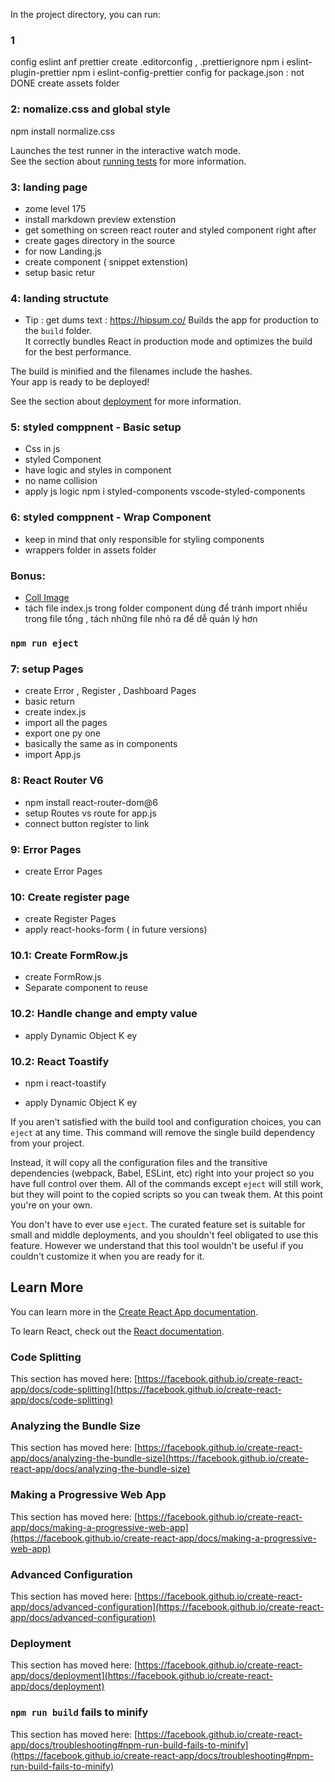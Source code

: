 In the project directory, you can run:

### 1

config eslint anf prettier
create .editorconfig , .prettierignore
npm i eslint-plugin-prettier
npm i eslint-config-prettier
config for package.json : not DONE
create assets folder

### 2: nomalize.css and global style

npm install normalize.css

Launches the test runner in the interactive watch mode.\
See the section about [running tests](https://facebook.github.io/create-react-app/docs/running-tests) for more information.

### 3: landing page

- zome level 175
- install markdown preview extenstion
- get something on screen
  react router and styled component right after
- create gages directory in the source
- for now Landing.js
- create component ( snippet extenstion)
- setup basic retur

### 4: landing structute

- Tip : get dums text : https://hipsum.co/
  Builds the app for production to the `build` folder.\
  It correctly bundles React in production mode and optimizes the build for the best performance.

The build is minified and the filenames include the hashes.\
Your app is ready to be deployed!

See the section about [deployment](https://facebook.github.io/create-react-app/docs/deployment) for more information.

### 5: styled comppnent - Basic setup

- Css in js
- styled Component
- have logic and styles in component
- no name collision
- apply js logic
  npm i styled-components
  vscode-styled-components

### 6: styled comppnent - Wrap Component

- keep in mind that only responsible for styling components
- wrappers folder in assets folder

### Bonus:

- [Coll Image](https://undraw.co/)
- tách file index.js trong folder component dùng để tránh import nhiều trong file tổng , tách những file nhỏ ra để dễ quản lý hơn

### `npm run eject`

### 7: setup Pages

- create Error , Register , Dashboard Pages
- basic return
- create index.js
- import all the pages
- export one py one
- basically the same as in components
- import App.js

### 8: React Router V6

- npm install react-router-dom@6
- setup Routes vs route for app.js
- connect button register to link

### 9: Error Pages

- create Error Pages

### 10: Create register page

- create Register Pages
- apply react-hooks-form ( in future versions)

### 10.1: Create FormRow.js

- create FormRow.js
- Separate component to reuse

### 10.2: Handle change and empty value

- apply Dynamic Object K ey

### 10.2: React Toastify

- npm i react-toastify

- apply Dynamic Object K ey

If you aren't satisfied with the build tool and configuration choices, you can `eject` at any time. This command will remove the single build dependency from your project.

Instead, it will copy all the configuration files and the transitive dependencies (webpack, Babel, ESLint, etc) right into your project so you have full control over them. All of the commands except `eject` will still work, but they will point to the copied scripts so you can tweak them. At this point you're on your own.

You don't have to ever use `eject`. The curated feature set is suitable for small and middle deployments, and you shouldn't feel obligated to use this feature. However we understand that this tool wouldn't be useful if you couldn't customize it when you are ready for it.

## Learn More

You can learn more in the [Create React App documentation](https://facebook.github.io/create-react-app/docs/getting-started).

To learn React, check out the [React documentation](https://reactjs.org/).

### Code Splitting

This section has moved here: [https://facebook.github.io/create-react-app/docs/code-splitting](https://facebook.github.io/create-react-app/docs/code-splitting)

### Analyzing the Bundle Size

This section has moved here: [https://facebook.github.io/create-react-app/docs/analyzing-the-bundle-size](https://facebook.github.io/create-react-app/docs/analyzing-the-bundle-size)

### Making a Progressive Web App

This section has moved here: [https://facebook.github.io/create-react-app/docs/making-a-progressive-web-app](https://facebook.github.io/create-react-app/docs/making-a-progressive-web-app)

### Advanced Configuration

This section has moved here: [https://facebook.github.io/create-react-app/docs/advanced-configuration](https://facebook.github.io/create-react-app/docs/advanced-configuration)

### Deployment

This section has moved here: [https://facebook.github.io/create-react-app/docs/deployment](https://facebook.github.io/create-react-app/docs/deployment)

### `npm run build` fails to minify

This section has moved here: [https://facebook.github.io/create-react-app/docs/troubleshooting#npm-run-build-fails-to-minify](https://facebook.github.io/create-react-app/docs/troubleshooting#npm-run-build-fails-to-minify)
